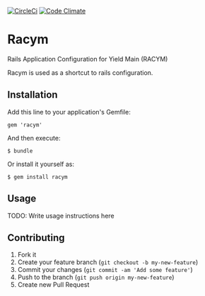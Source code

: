 [![CircleCi](https://circleci.com/gh/usertesting/racym.png?circle-token=90e7657b15e2f2674ac0b8fda22458ee74bae580)](https://circleci.com/gh/usertesting/racym)
[![Code Climate](https://codeclimate.com/repos/5201496e13d63737fe02ef40/badges/f0725a19d7b49faabf75/gpa.png)](https://codeclimate.com/repos/5201496e13d63737fe02ef40/feed)
# Racym

Rails Application Configuration for Yield Main (RACYM)

Racym is used as a shortcut to rails configuration.

## Installation

Add this line to your application's Gemfile:

    gem 'racym'

And then execute:

    $ bundle

Or install it yourself as:

    $ gem install racym

## Usage

TODO: Write usage instructions here

## Contributing

1. Fork it
2. Create your feature branch (`git checkout -b my-new-feature`)
3. Commit your changes (`git commit -am 'Add some feature'`)
4. Push to the branch (`git push origin my-new-feature`)
5. Create new Pull Request

